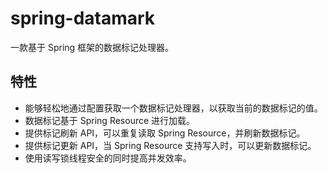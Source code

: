 # spring-datamark

一款基于 Spring 框架的数据标记处理器。

## 特性

- 能够轻松地通过配置获取一个数据标记处理器，以获取当前的数据标记的值。
- 数据标记基于 Spring Resource 进行加载。
- 提供标记刷新 API，可以重复读取 Spring Resource，并刷新数据标记。
- 提供标记更新 API，当 Spring Resource 支持写入时，可以更新数据标记。
- 使用读写锁线程安全的同时提高并发效率。
